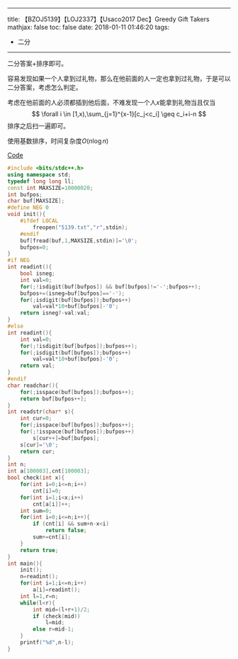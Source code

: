 
---
title: 【BZOJ5139】【LOJ2337】【Usaco2017 Dec】Greedy Gift Takers
mathjax: false
toc: false
date: 2018-01-11 01:46:20
tags:
- 二分
---
二分答案+排序即可。
<!-- more -->
容易发现如果一个人拿到过礼物，那么在他前面的人一定也拿到过礼物，于是可以二分答案，考虑怎么判定。


考虑在他前面的人必须都插到他后面，不难发现一个人$x$能拿到礼物当且仅当
$$
\forall i \in [1,x),\sum_{j=1}^{x-1}[c_j<c_i] \geq c_i+i-n
$$
排序之后扫一遍即可。

使用基数排序，时间复杂度$O(n \log n)$

[Code](https://github.com/q234rty/OJ-Codes/blob/master/BZOJ/5139.cpp)

```cpp
#include <bits/stdc++.h>
using namespace std;
typedef long long ll;
const int MAXSIZE=10000020;
int bufpos;
char buf[MAXSIZE];
#define NEG 0
void init(){
    #ifdef LOCAL
        freopen("5139.txt","r",stdin);
    #endif
    buf[fread(buf,1,MAXSIZE,stdin)]='\0';
    bufpos=0;
}
#if NEG
int readint(){
    bool isneg;
    int val=0;
    for(;!isdigit(buf[bufpos]) && buf[bufpos]!='-';bufpos++);
    bufpos+=(isneg=buf[bufpos]=='-');
    for(;isdigit(buf[bufpos]);bufpos++)
        val=val*10+buf[bufpos]-'0';
    return isneg?-val:val;
}
#else
int readint(){
    int val=0;
    for(;!isdigit(buf[bufpos]);bufpos++);
    for(;isdigit(buf[bufpos]);bufpos++)
        val=val*10+buf[bufpos]-'0';
    return val;
}
#endif
char readchar(){
    for(;isspace(buf[bufpos]);bufpos++);
    return buf[bufpos++];
}
int readstr(char* s){
    int cur=0;
    for(;isspace(buf[bufpos]);bufpos++);
    for(;!isspace(buf[bufpos]);bufpos++)
        s[cur++]=buf[bufpos];
    s[cur]='\0';
    return cur;
}
int n;
int a[100003],cnt[100003];
bool check(int x){
    for(int i=0;i<=n;i++)
        cnt[i]=0;
    for(int i=1;i<x;i++)
        cnt[a[i]]++;
    int sum=0;
    for(int i=0;i<=n;i++){
        if (cnt[i] && sum+n-x<i)
            return false;
        sum+=cnt[i];
    }
    return true;
}
int main(){
    init();
    n=readint();
    for(int i=1;i<=n;i++)
        a[i]=readint();
    int l=1,r=n;
    while(l<r){
        int mid=(l+r+1)/2;
        if (check(mid))
            l=mid;
        else r=mid-1;
    }
    printf("%d",n-l);
}
```
